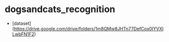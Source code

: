 # dogsandcats_recognition
* [dataset] (https://drive.google.com/drive/folders/1m8QMw8JHTn77DefCox0IYVXILwbFN1F2)
